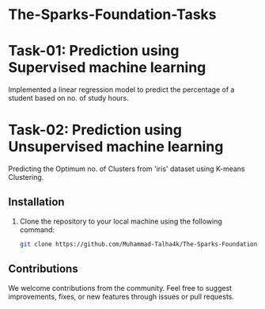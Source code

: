 # The-Sparks-Foundation-Tasks

# Task-01: Prediction using Supervised machine learning
  Implemented a linear regression model to predict the percentage of a student based on no. of study hours.

# Task-02: Prediction using Unsupervised machine learning
   Predicting the Optimum no. of Clusters from 'iris' dataset using K-means Clustering.

## Installation

1. Clone the repository to your local machine using the following command:
   ```bash
   git clone https://github.com/Muhammad-Talha4k/The-Sparks-Foundation-Tasks.git

## Contributions
   We welcome contributions from the community. Feel free to suggest improvements, fixes, or new features through issues or pull requests.
